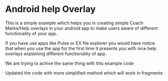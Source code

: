 Android help Overlay
===================
This is a simple example which helps you in creating simple Coach Marks/Help overlays in your android app to make users aware of different functionality of your app.

If you have use apps like Pulse or EX file explorer you would have notice that when you use the app for the first time it presents you with nice help overlays explaining different functionality of app. 

We are trying to achive the same thing with this example code


Updated the code with more simplified method which will work in fragments